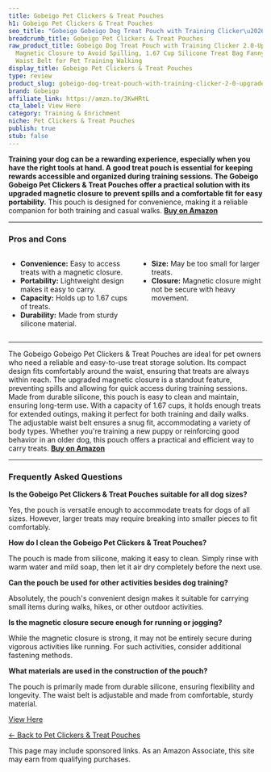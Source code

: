 ```yaml
---
title: Gobeigo Pet Clickers & Treat Pouches
h1: Gobeigo Pet Clickers & Treat Pouches
seo_title: "Gobeigo Gobeigo Dog Treat Pouch with Training Clicker\u2026"
breadcrumb_title: Gobeigo Pet Clickers & Treat Pouches
raw_product_title: Gobeigo Dog Treat Pouch with Training Clicker 2.0-Upgrade Stronger
  Magnetic Closure to Avoid Spilling, 1.67 Cup Silicone Treat Bag Fanny Pack with
  Waist Belt for Pet Training Walking
display_title: Gobeigo Pet Clickers & Treat Pouches
type: review
product_slug: gobeigo-dog-treat-pouch-with-training-clicker-2-0-upgrade-stronger-magn-1969f402
brand: Gobeigo
affiliate_link: https://amzn.to/3KwHRtL
cta_label: View Here
category: Training & Enrichment
niche: Pet Clickers & Treat Pouches
publish: true
stub: false
---
```


<div id="intro" class="full-width">
  <p><strong>Training your dog can be a rewarding experience, especially when you have the right tools at hand. A good treat pouch is essential for keeping rewards accessible and organized during training sessions. The Gobeigo Gobeigo Pet Clickers & Treat Pouches offer a practical solution with its upgraded magnetic closure to prevent spills and a comfortable fit for easy portability.</strong> This pouch is designed for convenience, making it a reliable companion for both training and casual walks. <a href="https://amzn.to/3KwHRtL" rel="nofollow sponsored noopener" target="_blank"><strong>Buy on Amazon</strong></a></p>
</div>

<hr />
<h3 id="pros-cons">Pros and Cons</h3>
<div class="pc-grid" style="display:grid;grid-template-columns:1fr 1fr;gap:16px;">
  <ul>
    <li><strong>Convenience:</strong> Easy to access treats with a magnetic closure.</li>
    <li><strong>Portability:</strong> Lightweight design makes it easy to carry.</li>
    <li><strong>Capacity:</strong> Holds up to 1.67 cups of treats.</li>
    <li><strong>Durability:</strong> Made from sturdy silicone material.</li>
  </ul>
  <ul>
    <li><strong>Size:</strong> May be too small for larger treats.</li>
    <li><strong>Closure:</strong> Magnetic closure might not be secure with heavy movement.</li>
  </ul>
</div>
<hr />

<div class="full-width">
  <p>The Gobeigo Gobeigo Pet Clickers & Treat Pouches are ideal for pet owners who need a reliable and easy-to-use treat storage solution. Its compact design fits comfortably around the waist, ensuring that treats are always within reach. The upgraded magnetic closure is a standout feature, preventing spills and allowing for quick access during training sessions. Made from durable silicone, this pouch is easy to clean and maintain, ensuring long-term use. With a capacity of 1.67 cups, it holds enough treats for extended outings, making it perfect for both training and daily walks. The adjustable waist belt ensures a snug fit, accommodating a variety of body types. Whether you're training a new puppy or reinforcing good behavior in an older dog, this pouch offers a practical and efficient way to carry treats. <a href="https://amzn.to/3KwHRtL" rel="nofollow sponsored noopener" target="_blank"><strong>Buy on Amazon</strong></a></p>
</div>

<hr />
<h3 id="faqs">Frequently Asked Questions</h3>

<p><strong>Is the Gobeigo Pet Clickers & Treat Pouches suitable for all dog sizes?</strong></p>
<p>Yes, the pouch is versatile enough to accommodate treats for dogs of all sizes. However, larger treats may require breaking into smaller pieces to fit comfortably.</p>

<p><strong>How do I clean the Gobeigo Pet Clickers & Treat Pouches?</strong></p>
<p>The pouch is made from silicone, making it easy to clean. Simply rinse with warm water and mild soap, then let it air dry completely before the next use.</p>

<p><strong>Can the pouch be used for other activities besides dog training?</strong></p>
<p>Absolutely, the pouch's convenient design makes it suitable for carrying small items during walks, hikes, or other outdoor activities.</p>

<p><strong>Is the magnetic closure secure enough for running or jogging?</strong></p>
<p>While the magnetic closure is strong, it may not be entirely secure during vigorous activities like running. For such activities, consider additional fastening methods.</p>

<p><strong>What materials are used in the construction of the pouch?</strong></p>
<p>The pouch is primarily made from durable silicone, ensuring flexibility and longevity. The waist belt is adjustable and made from comfortable, sturdy material.</p>
<p><a class="btn" href="https://amzn.to/3KwHRtL" target="_blank" rel="nofollow sponsored noopener">View Here</a></p>
<p><a href="/roundups/training-enrichment/pet-clickers-treat-pouches/">← Back to Pet Clickers & Treat Pouches</a></p>
<aside class="disclosure">This page may include sponsored links. As an Amazon Associate, this site may earn from qualifying purchases.</aside>
